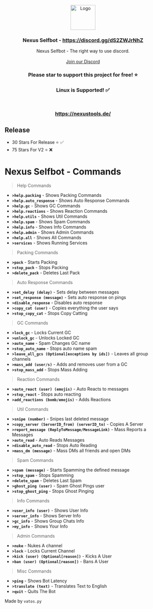 <p align="center">
  <a href="https://github.com/VatosV2/Nexus-SelfBot">
    <img src="https://nexustools.de/Assets/images/025111e73c9100f75a2f4adfc06161df.png" alt="Logo" width="80" height="80">
  </a>

  <h3 align="center">Nexus Selfbot - <a href="https://discord.gg/dS2ZWJrNhZ">https://discord.gg/dS2ZWJrNhZ</a></h3>

  <p align="center">
    Nexus Selfbot - The right way to use discord.
    <br/>
    <br/>
    <a href="https://discord.gg/dS2ZWJrNhZ">Join our Discord</a>
  </p>
</p>

<h3 align="center">Please star to support this project for free! ⭐</h3>
<h3 align="center";">Linux is Supported! ✅</h3>
<br/>
<h3 align="center"><a href="https://nexustools.de/">https://nexustools.de/</a></h3>

## Release
- 30 Stars For Release ⭐ ✅
- 75 Stars For V2 ⭐ ❌

# Nexus Selfbot - Commands

> Help Commands
- **`>help.packing`** - Shows Packing Commands
- **`>help.auto_response`** - Shows Auto Response Commands
- **`>help.gc`** - Shows GC Commands
- **`>help.reactions`** - Shows Reaction Commands
- **`>help.utils`** - Shows Util Commands
- **`>help.spam`** - Shows Spam Commands
- **`>help.info`** - Shows Info Commands
- **`>help.admin`** - Shows Admin Commands
- **`>help.all`** - Shows All Commands
- **`>services`** - Shows Running Services

> Packing Commands
- **`>pack`** - Starts Packing
- **`>stop_pack`** - Stops Packing
- **`>delete_pack`** - Deletes Last Pack

> Auto Response Commands
- **`>set_delay (delay)`** - Sets delay between messages
- **`>set_response (message)`** - Sets auto response on pings
- **`>disable_response`** - Disables auto response
- **`>copy_cat (user)`** - Copies everything the user says
- **`>stop_copy_cat`** - Stops Copy Catting

> GC Commands
- **`>lock_gc`** - Locks Current GC
- **`>unlock_gc`** - Unlocks Locked GC
- **`>auto_name`** - Spam Changes GC name
- **`>stop_auto_name`** - Stops auto name spam
- **`>leave_all_gcs (Optional[exceptions by ids])`** - Leaves all group channels
- **`>mass_add (user/s)`** - Adds and removes user from a GC
- **`>stop_mass_add`** - Stops Mass Adding

> Reaction Commands
- **`>auto_react (user) (emojis)`** - Auto Reacts to messages
- **`>stop_react`** - Stops auto reacting
- **`>add_reactions (bomb/emojis)`** - Adds Reactions

> Util Commands
- **`>snipe (number)`** - Snipes last deleted message
- **`>copy_server (ServerID_from) (serverID_to)`** - Copies A Server
- **`>report_message (ReplyToMessage/MessageLink)`** - Mass Reports a Messages
- **`>auto_read`** - Auto Reads Messages
- **`>disable_auto_read`** - Stops Auto Reading
- **`>mass_dm (message)`** - Mass DMs all friends and open DMs

> Spam Commands
- **`>spam (message)`** - Starts Spamming the defined message
- **`>stop_spam`** - Stops Spamming
- **`>delete_spam`** - Deletes Last Spam
- **`>ghost_ping (user)`** - Spam Ghost Pings user
- **`>stop_ghost_ping`** - Stops Ghost Pinging

> Info Commands
- **`>user_info (user)`** - Shows User Info
- **`>server_info`** - Shows Server Info
- **`>gc_info`** - Shows Group Chats Info
- **`>my_info`** - Shows Your Info

> Admin Commands
- **`>nuke`** - Nukes A channel
- **`>lock`** - Locks Current Channel
- **`>kick (user) (Optional[reason])`** - Kicks A User
- **`>ban (user) (Optional[reason])`** - Bans A User

> Misc Commands
- **`>ping`** - Shows Bot Latency
- **`>translate (text)`** - Translates Text to English
- **`>quit`** - Quits The Bot

Made by `vatos.py`

